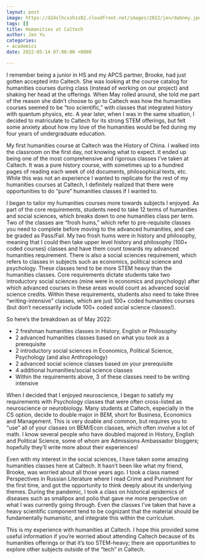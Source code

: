 ```yaml
---
layout: post
image: https://d24slhcvzhzz82.cloudfront.net/images/2022/jen/dabney.jpeg
tags: []
title: Humanities at Caltech
author: Jen Yu
categories:
- academics
date: 2022-05-14 07:00:00 +0000

---
```

I remember being a junior in HS and my APCS partner, Brooke, had just gotten accepted into Caltech. She was looking at the course catalog for humanities courses during class (instead of working on our project) and shaking her head at the offerings. When May rolled around, she told me part of the reason she didn’t choose to go to Caltech was how the humanities courses seemed to be “too scientific,” with classes that integrated history with quantum physics, etc. A year later, when I was in the same situation, I decided to matriculate to Caltech for its strong STEM offerings, but felt some anxiety about how my love of the humanities would be fed during my four years of undergraduate education.

My first humanities course at Caltech was the History of China. I walked into the classroom on the first day, not knowing what to expect. It ended up being one of the most comprehensive and rigorous classes I’ve taken at Caltech. It was a pure history course, with sometimes up to a hundred pages of reading each week of old documents, philosophical texts, etc. While this was not an experience I wanted to replicate for the rest of my humanities courses at Caltech, I definitely realized that there were opportunities to do “pure” humanities classes if I wanted to.

I began to tailor my humanities courses more towards subjects I enjoyed. As part of the core requirements, students need to take 12 terms of humanities and social sciences, which breaks down to one humanities class per term. Two of the classes are “frosh hums,” which refer to pre-requisite classes you need to complete before moving to the advanced humanities, and can be graded as Pass/Fail. My two frosh hums were in history and philosophy, meaning that I could then take upper level history and philosophy (100+ coded courses) classes and have them count towards my advanced humanities requirement. There is also a social sciences requirement, which refers to classes in subjects such as economics, political science and psychology. These classes tend to be more STEM heavy than the humanities classes. Core requirements dictate students take two introductory social sciences (mine were in economics and psychology) after which advanced courses in these areas would count as advanced social science credits. Within these requirements, students also need to take three “writing-intensive” classes, which are just 100+ coded humanities courses (but don’t necessarily include 100+ coded social science classes!).

So here’s the breakdown as of May 2022:

* 2 freshman humanities classes in History, English or Philosophy
* 2 advanced humanities classes based on what you took as a prerequisite
* 2 introductory social sciences in Economics, Political Science, Psychology (and also Anthropology)
* 2 advanced social science classes based on your prerequisite
* 4 additional humanities/social science classes
* Within the requirements above, 3 of these classes need to be writing intensive

When I decided that I enjoyed neuroscience, I began to satisfy my requirements with Psychology classes that were often cross-listed as neuroscience or neurobiology. Many students at Caltech, especially in the CS option, decide to double major in BEM, short for Business, Economics and Management. This is very doable and common, but requires you to “use” all of your classes on BEM/Econ classes, which often involve a lot of math. I know several people who have doubled majored in History, English and Political Science, some of whom are Admissions Ambassador bloggers; hopefully they’ll write more about their experiences!

Even with my interest in the social sciences, I have taken some amazing humanities classes here at Caltech. It hasn’t been like what my friend, Brooke, was worried about all those years ago. I took a class named Perspectives in Russian Literature where I read Crime and Punishment for the first time, and got the opportunity to think deeply about its underlying themes. During the pandemic, I took a class on historical epidemics of diseases such as smallpox and polio that gave me more perspective on what I was currently going through. Even the classes I’ve taken that have a heavy scientific component tend to be cognizant that the material should be fundamentally humanistic, and integrate this within the curriculum.

This is my experience with humanities at Caltech. I hope this provided some useful information if you’re worried about attending Caltech because of its humanities offerings or that it’s too STEM-heavy; there are opportunities to explore other subjects outside of the “tech” in Caltech.